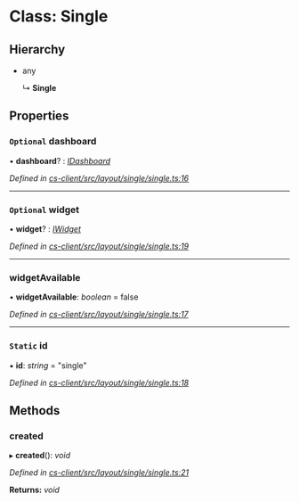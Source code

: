 # Class: Single

## Hierarchy

* any

  ↳ **Single**

## Properties

### `Optional` dashboard

• **dashboard**? : *[IDashboard](../interfaces/_cs_core_src_dashboard_dashboard_.idashboard.md)*

*Defined in [cs-client/src/layout/single/single.ts:16](https://github.com/RichardHovenkamp/csnext/blob/0e0b9b29/packages/cs-client/src/layout/single/single.ts#L16)*

___

### `Optional` widget

• **widget**? : *[IWidget](../interfaces/_cs_core_src_widget_widget_.iwidget.md)*

*Defined in [cs-client/src/layout/single/single.ts:19](https://github.com/RichardHovenkamp/csnext/blob/0e0b9b29/packages/cs-client/src/layout/single/single.ts#L19)*

___

###  widgetAvailable

• **widgetAvailable**: *boolean* = false

*Defined in [cs-client/src/layout/single/single.ts:17](https://github.com/RichardHovenkamp/csnext/blob/0e0b9b29/packages/cs-client/src/layout/single/single.ts#L17)*

___

### `Static` id

▪ **id**: *string* = "single"

*Defined in [cs-client/src/layout/single/single.ts:18](https://github.com/RichardHovenkamp/csnext/blob/0e0b9b29/packages/cs-client/src/layout/single/single.ts#L18)*

## Methods

###  created

▸ **created**(): *void*

*Defined in [cs-client/src/layout/single/single.ts:21](https://github.com/RichardHovenkamp/csnext/blob/0e0b9b29/packages/cs-client/src/layout/single/single.ts#L21)*

**Returns:** *void*
